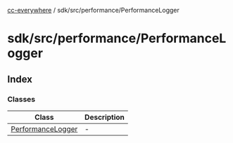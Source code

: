 [cc-everywhere](../../../../index.md) / sdk/src/performance/PerformanceLogger

# sdk/src/performance/PerformanceLogger

## Index

### Classes

| Class | Description |
| ------ | ------ |
| [PerformanceLogger](classes/PerformanceLogger.md) | - |
